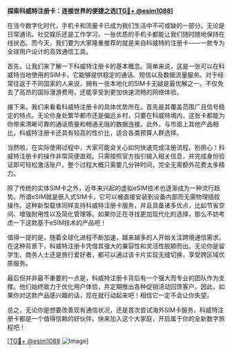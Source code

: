 **探索科威特注册卡：连接世界的便捷之选[[TG💪+ @esim1088](https://t.me/s/esim1088)]**

在当今数字化时代，手机卡和流量卡已成为我们生活中不可或缺的一部分。无论是日常通讯、社交娱乐还是工作学习，一张优质的手机卡都能让我们随时随地保持在线状态。而今天，我们要为大家隆重推荐的就是来自科威特的注册卡——一款专为全球用户设计的高效通信工具。

首先，让我们来了解一下科威特注册卡的基本概念。简单来说，这是一张可以在科威特当地使用的SIM卡，它能够提供稳定的通话、短信以及数据流量服务。对于经常往返于不同国家的人来说，拥有一张本地化的SIM卡无疑是最优解之一。不仅免去了高昂的国际漫游费用，还能享受到更加快速流畅的网络体验。

接下来，我们来看看科威特注册卡的具体优势所在。首先是其覆盖范围广且信号稳定的特点。无论你身处繁华都市还是偏远乡村，只要在科威特境内，这张卡都能为你带来清晰可靠的通话质量和畅通无阻的数据连接。此外，与市面上其他产品相比，科威特注册卡还具有较高的性价比，适合各类预算人群选择。

当然啦，在实际使用过程中，大家可能会关心如何快速完成注册流程。别担心！科威特注册卡的操作非常简便直观。只需按照官方指引输入相关信息，并完成身份验证即可轻松激活账户。整个过程大概只需要几分钟时间，完全无需额外花费太多精力。

除了传统的实体SIM卡之外，近年来兴起的虚拟eSIM技术也逐渐成为一种流行趋势。所谓eSIM就是嵌入式SIM卡，它可以被直接安装到设备内部而无需物理插拔操作。这种新型载体同样支持科威特注册卡服务，并且具备诸多优点，比如节省空间、增强耐用性以及简化管理等。如果你正在寻找更加现代化的选择，那么不妨考虑一下这款基于eSIM技术的产品吧！

值得一提的是，随着全球化进程不断加速，越来越多的人开始关注跨境通信需求。在这种背景下，科威特注册卡凭借其强大的兼容性和灵活性脱颖而出。无论你是留学生、商务人士还是旅行爱好者，都可以通过该卡片实现无缝切换，享受跨区域优质服务。

最后但并非最不重要的一点是，科威特注册卡背后有一个强大而专业的团队作为支撑。他们始终致力于优化用户体验，并定期推出各种促销活动回馈客户。因此，如果你对这款产品感兴趣的话，现在就行动起来吧！相信它一定不会让你失望。

总之，无论你是想要改善现有通信状况，还是首次尝试海外SIM卡服务，科威特注册卡都是一个值得信赖的好伙伴。快来加入这个大家庭，开启属于你的全新数字旅程吧！

[[TG💪+ @esim1088](https://t.me/s/esim1088) ![Image](https://i.postimg.cc/4NQfJmqS/Snipaste-2025-05-13-00-14-12.png)]